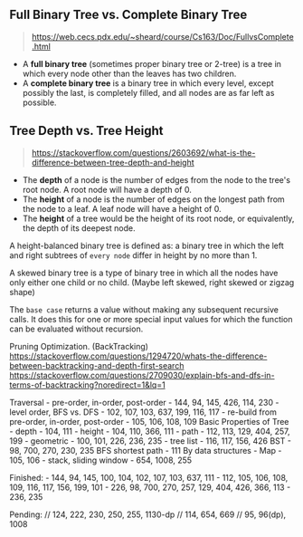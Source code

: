 ## Full Binary Tree vs. Complete Binary Tree
> https://web.cecs.pdx.edu/~sheard/course/Cs163/Doc/FullvsComplete.html
- A **full binary tree** (sometimes proper binary tree or 2-tree) is a tree in which every node other than the leaves has two children.
- A **complete binary tree** is a binary tree in which every level, except possibly the last, is completely filled, and all nodes are as far left as possible.

## Tree Depth vs. Tree Height
> https://stackoverflow.com/questions/2603692/what-is-the-difference-between-tree-depth-and-height
- The **depth** of a node is the number of edges from the node to the tree's root node. A root node will have a depth of 0.
- The **height** of a node is the number of edges on the longest path from the node to a leaf. A leaf node will have a height of 0.
- The **height** of a tree would be the height of its root node, or equivalently, the depth of its deepest node.

A height-balanced binary tree is defined as: a binary tree in which the left and right subtrees of `every node` differ in height by no more than 1.

A skewed binary tree is a type of binary tree in which all the nodes have only either one child or no child. (Maybe left skewed, right skewed or zigzag shape)

The `base case` returns a value without making any subsequent recursive calls. It does this for one or more special input values for which the function can be evaluated without recursion.

Pruning Optimization. (BackTracking)
https://stackoverflow.com/questions/1294720/whats-the-difference-between-backtracking-and-depth-first-search
https://stackoverflow.com/questions/2709030/explain-bfs-and-dfs-in-terms-of-backtracking?noredirect=1&lq=1

Traversal
    - pre-order, in-order, post-order
        - 144, 94, 145, 426, 114, 230
    - level order, BFS vs. DFS
        - 102, 107, 103, 637, 199, 116, 117
    - re-build from pre-order, in-order, post-order
        - 105, 106, 108, 109
Basic Properties of Tree
    - depth
        - 104, 111
    - height
        - 104, 110, 366, 111
    - path
        - 112, 113, 129, 404, 257, 199
    - geometric
        - 100, 101, 226, 236, 235
    - tree list
        - 116, 117, 156, 426
BST
    - 98, 700, 270, 230, 235
BFS shortest path
    - 111
By data structures
    - Map
        - 105, 106
    - stack, sliding window
        - 654, 1008, 255


Finished:
    - 144, 94, 145, 100, 104, 102, 107, 103, 637, 111
    - 112, 105, 106, 108, 109, 116, 117, 156, 199, 101
    - 226, 98, 700, 270, 257, 129, 404, 426, 366, 113
    - 236, 235

Pending:
// 124, 222, 230, 250, 255, 1130-dp
// 114, 654, 669
// 95, 96(dp), 1008
